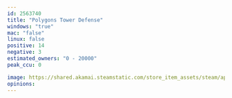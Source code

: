 ```yaml
---
id: 2563740
title: "Polygons Tower Defense"
windows: "true"
mac: "false"
linux: false
positive: 14
negative: 3
estimated_owners: "0 - 20000"
peak_ccu: 0

image: https://shared.akamai.steamstatic.com/store_item_assets/steam/apps/2563740/header.jpg?t=1707925317
opinions:
---
```

